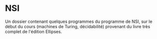 # NSI

Un dossier contenant quelques programmes du programme de NSI, sur le début du cours (machines de Turing, décidabilité)
provenant du livre très complet de l'édition Ellipses.
